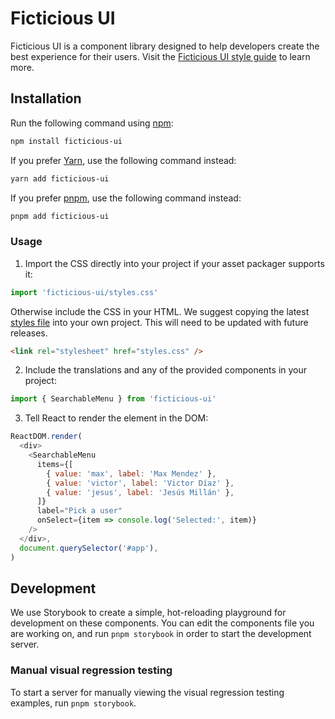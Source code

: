 # Ficticious UI

Ficticious UI is a component library designed to help developers create the best
experience for their users. Visit the
[Ficticious UI style guide](https://ficticious-ui.vercel.app/?path=/docs/ficticious-design-system-configure-your-project--docs)
to learn more.

## Installation

Run the following command using [npm](https://www.npmjs.com/):

```bash
npm install ficticious-ui
```

If you prefer [Yarn](https://yarnpkg.com/en/), use the following command
instead:

```bash
yarn add ficticious-ui
```

If you prefer [pnpm](https://pnpm.io/), use the following command instead:

```bash
pnpm add ficticious-ui
```

### Usage

1. Import the CSS directly into your project if your asset packager supports it:

```js
import 'ficticious-ui/styles.css'
```

Otherwise include the CSS in your HTML. We suggest copying the latest
[styles file](https://unpkg.com/ficticious-ui@0.0.3/dist/styles.css) into your
own project. This will need to be updated with future releases.

```html
<link rel="stylesheet" href="styles.css" />
```

2. Include the translations and any of the provided components in your project:

```js
import { SearchableMenu } from 'ficticious-ui'
```

3. Tell React to render the element in the DOM:

```js
ReactDOM.render(
  <div>
    <SearchableMenu
      items={[
        { value: 'max', label: 'Max Mendez' },
        { value: 'victor', label: 'Victor Díaz' },
        { value: 'jesus', label: 'Jesús Millán' },
      ]}
      label="Pick a user"
      onSelect={item => console.log('Selected:', item)}
    />
  </div>,
  document.querySelector('#app'),
)
```

## Development

We use Storybook to create a simple, hot-reloading playground for development on
these components. You can edit the components file you are working on, and run
`pnpm storybook` in order to start the development server.

### Manual visual regression testing

To start a server for manually viewing the visual regression testing examples,
run `pnpm storybook`.

